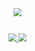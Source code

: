 <p align="center">
  <a href="https://github.com/julianaizac">
    <img src="https://user-images.githubusercontent.com/66227287/91672088-709caf00-eb02-11ea-9c13-0c2d5bbdeca0.png">
  </a>
  <br><br><br>
  <a href="https://github.com/julianaizac">
    <img src="https://github-readme-stats.vercel.app/api?username=julianaizac&theme=radical&show_icons=true"/>
  </a>
  <a href="https://github.com/julianaizac">
    <img src="https://github-readme-stats.vercel.app/api/top-langs/?username=julianaizac&layout=compact&theme=radical"/>
  </a>
</p>
